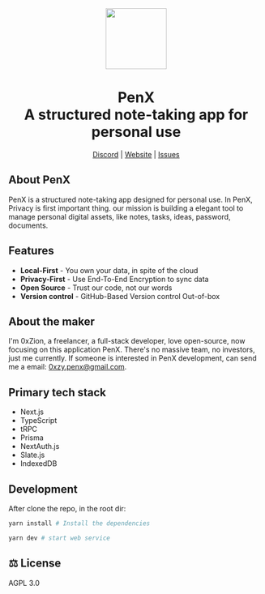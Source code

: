 <div align="center">

<a href="https://logseq.com" alt="Logseq Logo">
    <img src="https://www.penx.io/images/logo-512.png" height="120"/></a>

<h1 style="border-bottom: none">
    <b>PenX</b><br />
     A structured note-taking app for personal use
    <br>
</h1>

[Discord](https://discord.gg/a4DXe6AB) | [Website](https://www.penx.io/) | [Issues](https://github.com/penxio/penx/issues)

</div>

## About PenX

PenX is a structured note-taking app designed for personal use. In PenX, Privacy is first important thing. our mission is building a elegant tool to manage personal digital assets, like notes, tasks, ideas, password, documents.

## Features

- **Local-First** - You own your data, in spite of the cloud
- **Privacy-First** - Use End-To-End Encryption to sync data
- **Open Source** - Trust our code, not our words
- **Version control** - GitHub-Based Version control Out-of-box

## About the maker

I'm 0xZion, a freelancer, a full-stack developer, love open-source, now focusing on this application PenX. There's no massive team, no investors, just me currently. If someone is interested in PenX development, can send me a email: 0xzy.penx@gmail.com.

## Primary tech stack

- Next.js
- TypeScript
- tRPC
- Prisma
- NextAuth.js
- Slate.js
- IndexedDB

## Development

After clone the repo, in the root dir:

```bash
yarn install # Install the dependencies

yarn dev # start web service
```

## ⚖️ License

AGPL 3.0
